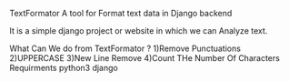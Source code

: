 TextFormator
A tool for Format text data in Django backend

It is a simple django project or website in which we can Analyze text.

What Can We do from TextFormator ?
1)Remove Punctuations
2)UPPERCASE
3)New Line Remove
4)Count THe Number Of Characters
Requirments
python3
django
